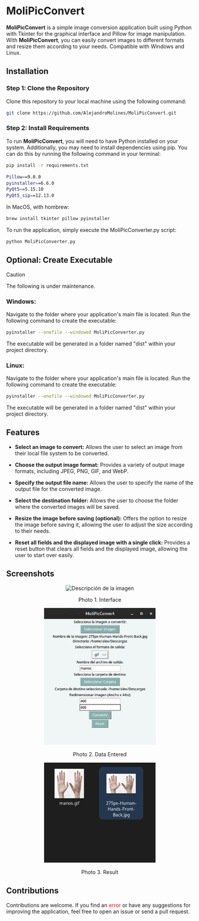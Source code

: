 # MoliPicConvert

**MoliPicConvert** is a simple image conversion application built using Python with Tkinter for the graphical interface and Pillow for image manipulation. With **MoliPicConvert**, you can easily convert images to different formats and resize them according to your needs. Compatible with Windows and Linux.

## Installation

### Step 1: Clone the Repository

Clone this repository to your local machine using the following command:

```bash
git clone https://github.com/AlejandroMolines/MoliPicConvert.git
```
### Step 2: Install Requirements
To run **MoliPicConvert**, you will need to have Python installed on your system. Additionally, you may need to install dependencies using pip. You can do this by running the following command in your terminal:

```bash
pip install -r requirements.txt
```
```bash
Pillow==9.0.0
pyinstaller==6.6.0
PyQt5==5.15.10
PyQt5_sip==12.13.0
```
In MacOS, with hombrew:

```bash
brew install tkinter pillow pyinstaller
```

To run the application, simply execute the MoliPicConverter.py script:
```bash
python MoliPicConverter.py
```


## Optional: Create Executable
> [!CAUTION]
> The following is under maintenance.
### Windows:
Navigate to the folder where your application's main file is located.
Run the following command to create the executable:
```bash
pyinstaller --onefile --windowed MoliPicConverter.py
```
The executable will be generated in a folder named "dist" within your project directory.

### Linux:
Navigate to the folder where your application's main file is located.
Run the following command to create the executable:
```bash
pyinstaller --onefile --windowed MoliPicConverter.py
```
The executable will be generated in a folder named "dist" within your project directory.

## Features

- **Select an image to convert:** Allows the user to select an image from their local file system to be converted.

- **Choose the output image format:** Provides a variety of output image formats, including JPEG, PNG, GIF, and WebP.

- **Specify the output file name:** Allows the user to specify the name of the output file for the converted image.

- **Select the destination folder:** Allows the user to choose the folder where the converted images will be saved.

- **Resize the image before saving (optional):** Offers the option to resize the image before saving it, allowing the user to adjust the size according to their needs.

- **Reset all fields and the displayed image with a single click:** Provides a reset button that clears all fields and the displayed image, allowing the user to start over easily.


## Screenshots
<p align="center">
  <img src="https://github.com/AlejandroMolines/MoliPicConverter/blob/main/images/Captura%20desde%202024-05-03%2013-03-49.png?raw=true" alt="Descripción de la imagen" width="300">
</p>
<p align="center">
  Photo 1. Interface
</p>

<p align="center">
  <img src="https://github.com/AlejandroMolines/MoliPicConvert/blob/main/images/Captura%20desde%202024-05-03%2013-31-57.png?raw=true" alt="Descripción de la imagen" width="300">
</p>
<p align="center">
  Photo 2. Data Entered
</p>

<p align="center">
  <img src="https://github.com/AlejandroMolines/MoliPicConvert/blob/main/images/Captura%20desde%202024-05-03%2013-32-37.png?raw=true" alt="Descripción de la imagen" width="300">
</p>
<p align="center">
  Photo 3. Result
</p>



## Contributions
Contributions are welcome. If you find an <span style="color:red">error</span> or have any suggestions for improving the application, feel free to open an issue or send a pull request.

